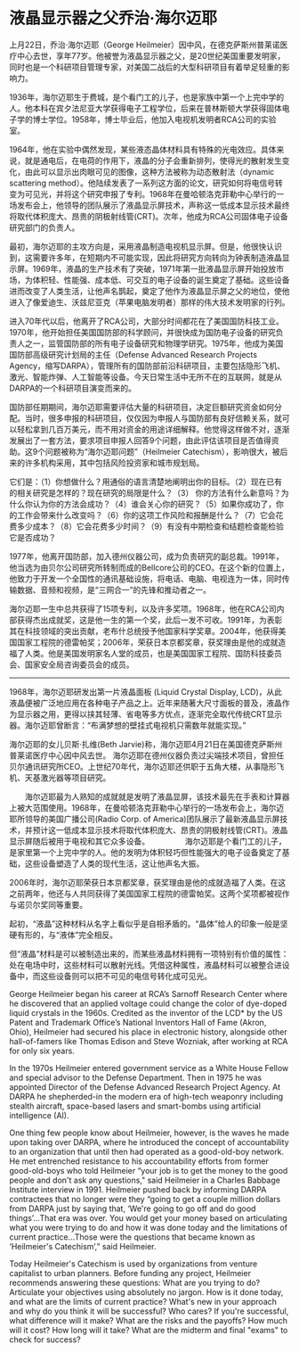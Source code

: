 # 液晶显示器之父乔治·海尔迈耶

上月22日，乔治·海尔迈耶（George Heilmeier）因中风，在德克萨斯州普莱诺医疗中心去世，享年77岁。他被誉为液晶显示器之父，是20世纪美国重要发明家，同时也是一个科研项目管理专家，对美国二战后的大型科研项目有着举足轻重的影响力。

1936年，海尔迈耶生于费城，是个看门工的儿子，也是家族中第一个上完中学的人。他本科在宾夕法尼亚大学获得电子工程学位，后来在普林斯顿大学获得固体电子学的博士学位。1958年，博士毕业后，他加入电视机发明者RCA公司的实验室。

1964年，他在实验中偶然发现，某些液态晶体材料具有特殊的光电效应。具体来说，就是通电后，在电荷的作用下，液晶的分子会重新排列，使得光的散射发生变化，由此可以显示出肉眼可见的图像，这种方法被称为动态散射法（dynamic scattering method）。他陆续发表了一系列这方面的论文，研究如何将电信号转变为可见光，并将这个研究申报了专利。1968年在曼哈顿洛克菲勒中心举行的一场发布会上，他领导的团队展示了液晶显示屏技术，声称这一低成本显示技术最终将取代体积庞大、昂贵的阴极射线管(CRT)。次年，他成为RCA公司固体电子设备研究部门的负责人。

最初，海尔迈耶的主攻方向是，采用液晶制造电视机显示屏。但是，他很快认识到，这需要许多年，在短期内不可能实现，因此将研究方向转向为钟表制造液晶显示屏。1969年，液晶的生产技术有了突破，1971年第一批液晶显示屏开始投放市场，为体积轻、性能强、成本低、可交互的电子设备的诞生奠定了基础。这些设备进而改变了人类生活，让他声名鹊起，奠定了他作为液晶显示屏之父的地位，使他进入了像爱迪生、沃兹尼亚克（苹果电脑发明者）那样的伟大技术发明家的行列。

进入70年代以后，他离开了RCA公司，大部分时间都花在了美国国防科技工业。1970年，他开始担任美国国防部的科学顾问，并很快成为国防电子设备的研究负责人之一，监管国防部的所有电子设备研究和物理学研究。1975年，他成为美国国防部高级研究计划局的主任（Defense Advanced Research Projects Agency，缩写DARPA），管理所有的国防部前沿科研项目，主要包括隐形飞机、激光、智能炸弹、人工智能等设备。今天日常生活中无所不在的互联网，就是从DARPA的一个科研项目演变而来的。

国防部任期期间，海尔迈耶需要评估大量的科研项目，决定巨额研究资金如何分配。当时，很多申报的科研项目，仅仅因为申报人与国防部有良好信赖关系，就可以轻松拿到几百万美元，而不用对资金的用途详细解释。他觉得这样做不对，逐渐发展出了一套方法，要求项目申报人回答9个问题，由此评估该项目是否值得资助。这9个问题被称为“海尔迈耶问题”（Heilmeier Catechism），影响很大，被后来的许多机构采用，其中包括风险投资家和城市规划局。

它们是：（1）你想做什么？用通俗的语言清楚地阐明出你的目标。（2）现在已有的相关研究是怎样的？现在研究的局限是什么？（3） 你的方法有什么新意吗？为什么你认为你的方法会成功？（4）谁会关心你的研究？（5）如果你成功了，你的工作会带来什么改变吗？（6）你的这项工作风险和报酬是什么？（7）它会花费多少成本？（8）它会花费多少时间？（9）有没有中期检查和结题检查能检验它是否成功？

1977年，他离开国防部，加入德州仪器公司，成为负责研究的副总裁。1991年，他当选为由贝尔公司研究所转制而成的Bellcore公司的CEO。在这个新的位置上，他致力于开发一个全国性的通讯基础设施，将电话、电脑、电视连为一体，同时传输数据、音频和视频，是“三网合一”的先锋和推动者之一。

海尔迈耶一生中总共获得了15项专利，以及许多奖项。1968年，他在RCA公司内部获得杰出成就奖，这是他一生的第一个奖，此后一发不可收。1991年，为表彰其在科技领域的突出贡献，老布什总统授予他国家科学奖章。2004年，他获得美国国家工程院的德雷帕奖；2006年，荣获日本京都奖章，获奖理由是他的成就造福了人类。他是美国发明家名人堂的成员，也是美国国家工程院、国防科技委员会、国家安全局咨询委员会的成员。

---

1968年，海尔迈耶研发出第一片液晶面板 (Liquid Crystal Display, LCD)，从此液晶便被广泛地应用在各种电子产品之上。近年来随著大尺寸面板的普及，液晶作为显示器之用，更得以挟其轻薄、省电等多方优点，逐渐完全取代传统CRT显示器。海尔迈耶曾断言：“布满梦想的壁挂式电视机只需数年就能实现。”

海尔迈耶的女儿贝斯·扎维(Beth Jarvie)称，海尔迈耶4月21日在美国德克萨斯州普莱诺医疗中心因中风去世。   海尔迈耶在德州仪器负责过尖端技术项目，曾担任贝尔通讯研究所CEO。上世纪70年代，海尔迈耶还供职于五角大楼，从事隐形飞机、天基激光器等项目研究。

　　海尔迈耶最为人熟知的成就就是发明了液晶显屏，该技术最先在手表和计算器上被大范围使用。1968年，在曼哈顿洛克菲勒中心举行的一场发布会上，海尔迈耶所领导的美国广播公司(Radio Corp. of America)团队展示了最新液晶显示屏技术，并预计这一低成本显示技术将取代体积庞大、昂贵的阴极射线管(CRT)。液晶显示屏随后被用于电视和其它众多设备。
　　
　　海尔迈耶是个看门工的儿子，是家里第一个上完中学的人。他的发明为体积轻巧但性能强大的电子设备奠定了基础，这些设备塑造了人类的现代生活，这让他声名大振。

2006年时，海尔迈耶荣获日本京都奖章，获奖理由是他的成就造福了人类。在这之前两年，他还与人共同获得了美国国家工程院的德雷帕奖。这两个奖项都被视作与诺贝尔奖同等重要。

起初，“液晶”这种材料从名字上看似乎是自相矛盾的。“晶体”给人的印象一般是坚硬有形的，与“液体”完全相反。

但“液晶”材料是可以被制造出来的，而某些液晶材料拥有一项特别有价值的属性：处在电场中时，这些材料可以散射光线。凭借这种属性，液晶材料可以被整合进设备中，而这些设备则可以把不可见的电信号转化成可见光。

George Heilmeier began his career at RCA’s Sarnoff Research Center where he discovered that an applied voltage could change the color of dye-doped liquid crystals in the 1960s. Credited as the inventor of the LCD* by the US Patent and Trademark Office’s National Inventors Hall of Fame (Akron, Ohio), Heilmeier had secured his place in electronic history, alongside other hall-of-famers like Thomas Edison and Steve Wozniak, after working at RCA for only six years. 

In the 1970s Heilmeier entered government service as a White House Fellow and special advisor to the Defense Department. Then in 1975 he was appointed Director of the Defense Advanced Research Project Agency. At DARPA he shepherded-in the modern era of high-tech weaponry including stealth aircraft, space-based lasers and smart-bombs using artificial intelligence (AI).

One thing few people know about Heilmeier, however, is the waves he made upon taking over DARPA, where he introduced the concept of accountability to an organization that until then had operated as a good-old-boy network. He met entrenched resistance to his accountability efforts from former good-old-boys who told Heilmeier “your job is to get the money to the good people and don't ask any questions," said Heilmeier in a Charles Babbage Institute interview in 1991. Heilmeier pushed back by informing DARPA contractees that no longer were they “going to get a couple million dollars from DARPA just by saying that, ‘We're going to go off and do good things’...That era was over. You would get your money based on articulating what you were trying to do and how it was done today and the limitations of current practice...Those were the questions that became known as ‘Heilmeier's Catechism’,” said Heilmeier.

Today Heilmeier's Catechism is used by organizations from venture capitalist to urban planners. Before funding any project, Heilmeier recommends answering these questions:
What are you trying to do? Articulate your objectives using absolutely no jargon.
How is it done today, and what are the limits of current practice?
What's new in your approach and why do you think it will be successful?
Who cares?
If you're successful, what difference will it make?
What are the risks and the payoffs?
How much will it cost?
How long will it take?
What are the midterm and final "exams" to check for success?
